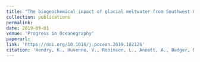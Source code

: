 ```yaml
---
title: "The biogeochemical impact of glacial meltwater from Southwest Greenland"
collection: publications
permalink: 
date: 2019-09-01
venue: 'Progress in Oceanography'
paperurl: 
link: 'https://doi.org/10.1016/j.pocean.2019.102126'
citation: 'Hendry, K., Huvenne, V., Robinson, L., Annett, A., Badger, M., Jacobel, A. Ng, HC., Opher, J., Pickering, R., Taylor, M., Bates, S., Cooper, A., Cushman, G., Goodwin, C., Hoy, S., Rowland, G., <b>Samperiz, A.</b>, Williams, J., Achterberg, E., Arrowsmith, C., Brearley, A., Henley, S., Krause, J., Leng, M., Li, T.,  McManus, J, Meredith, M., Perkins, R., Woodward, M. 2018.  <i>Progress in Oceanography</i> 176:102126. doi:10.1016/j.pocean.2019.102126'
---
```

